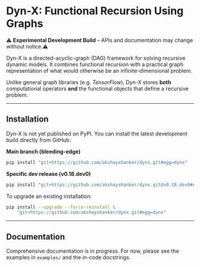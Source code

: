 # Dyn-X: Functional Recursion Using Graphs

⚠️ **Experimental Development Build** – APIs and documentation may change without notice.⚠️ 

Dyn-X is a directed-acyclic-graph (DAG) framework for solving recursive
dynamic models. It combines functional recursion with a practical
graph representation of what would otherwise be an infinite-dimensional
problem.

Unlike general graph libraries (e.g. *TensorFlow*), Dyn-X stores **both**
computational operators **and** the functional objects that define a
recursive problem.

---

## Installation

Dyn-X is not yet published on PyPI. You can install the latest
development build directly from GitHub:

**Main branch (bleeding-edge)**

```bash
pip install "git+https://github.com/akshayshanker/dynx.git#egg=dynx"
```

**Specific dev release (v0.18.dev0)**

```bash
pip install "git+https://github.com/akshayshanker/dynx.git@v0.18.dev0#egg=dynx"
```

To upgrade an existing installation:

```bash
pip install --upgrade --force-reinstall \
    "git+https://github.com/akshayshanker/dynx.git#egg=dynx"
```

---

## Documentation

Comprehensive documentation is in progress. For now, please see the
examples in `examples/` and the in-code docstrings.


